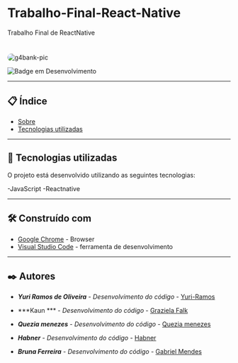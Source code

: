 # Trabalho-Final-React-Native
Trabalho Final de ReactNative
# 

<div>
<img align="middle" alt="g4bank-pic" style="border-radius:50px;" src="https://www.mxcursos.com/blog/wp-content/uploads/2017/04/front-end-ou-back-end-entenda-as-diferencas-e-descubra-o-seu-perfil.png?width=832&height=466"></a>
</div>

![Badge em Desenvolvimento](https://img.shields.io/static/v1?label=STATUS&message=EM%20DESENVOLVIMENTO&color=GREEN&style=for-the-badge)

--- 

## 📋 Índice

- [Sobre](#frontend-essencial)
- [Tecnologias utilizadas](#-tecnologias-utilizadas)

--- 

## 🚀 Tecnologias utilizadas

O projeto está desenvolvido utilizando as seguintes tecnologias:

-JavaScript
-Reactnative

---  

## 🛠️ Construído com
* [Google Chrome](https://chromeenterprise.google/intl/pt_br/browser/download/) - Browser
* [Visual Studio Code](https://code.visualstudio.com/) - ferramenta de desenvolvimento


--- 

## ✒️ Autores

* ***Yuri Ramos de Oliveira*** - *Desenvolvimento do código* - [Yuri-Ramos](https://github.com/Yuri-Ramos)
 
* ***Kaun ***  - *Desenvolvimento do código* - [Graziela Falk](https://github.com/KauanOliveira1)

* ***Quezia menezes***  - *Desenvolvimento do código* - [Quezia menezes](https://github.com/QueziaMenezes)

* ***Habner*** - *Desenvolvimento do código* -  [Habner](https://github.com/HabnerPhillippe)

* ***Bruna Ferreira*** - *Desenvolvimento do código* -  [Gabriel Mendes](https://github.com/Bruna3221)

<div>

</div>
